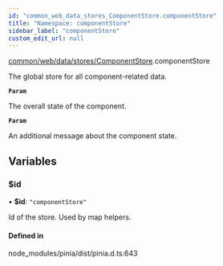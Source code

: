 ```yaml
---
id: "common_web_data_stores_ComponentStore.componentStore"
title: "Namespace: componentStore"
sidebar_label: "componentStore"
custom_edit_url: null
---
```


[common/web/data/stores/ComponentStore](../modules/common_web_data_stores_ComponentStore.md).componentStore

The global store for all component-related data.

**`Param`**

The overall state of the component.

**`Param`**

An additional message about the component state.

## Variables

### $id

• **$id**: ``"componentStore"``

Id of the store. Used by map helpers.

#### Defined in

node_modules/pinia/dist/pinia.d.ts:643
